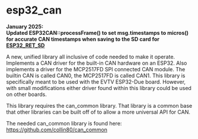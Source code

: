esp32_can
==========
**January 2025:<br/> 
Updated ESP32CAN::processFrame() to set msg.timestamps to micros()
for accurate CAN timestamps when saving to the SD card for [ESP32_RET_SD](https://github.com/MotorvateDIY/ESP32_RET_SD)**

A new, unified library all inclusive of code needed to make it operate. Implements
a CAN driver for the built-in CAN hardware on an ESP32. Also implements a driver
for the MCP2517FD SPI connected CAN module. The builtin CAN is called CAN0,
the MCP2517FD is called CAN1. This library is specifically meant to be used with 
the EVTV ESP32-Due board. However, with small modifications either driver found
within this library could be used on other boards.

This library requires the can_common library. That library is a common base that 
other libraries can be built off of to allow a more universal API for CAN.

The needed can_common library is found here: https://github.com/collin80/can_common
